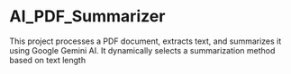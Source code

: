 # AI_PDF_Summarizer
This project processes a PDF document, extracts text, and summarizes it using Google Gemini AI. It dynamically selects a summarization method based on text length
